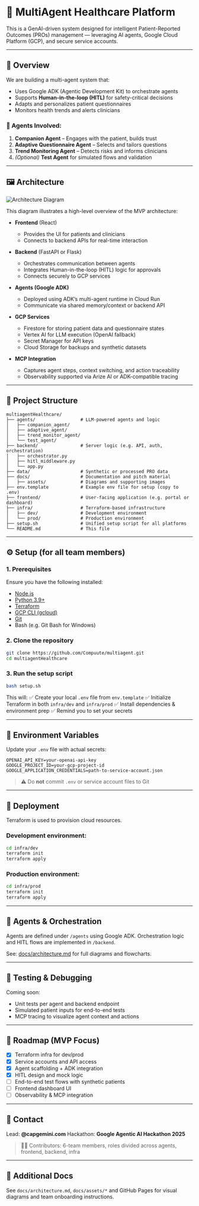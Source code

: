 # 🧠 MultiAgent Healthcare Platform

This is a GenAI-driven system designed for intelligent Patient-Reported Outcomes (PROs) management — leveraging AI agents, Google Cloud Platform (GCP), and secure service accounts.

---

## 📂 Overview

We are building a multi-agent system that:

- Uses Google ADK (Agentic Development Kit) to orchestrate agents
- Supports **Human-in-the-loop (HITL)** for safety-critical decisions
- Adapts and personalizes patient questionnaires
- Monitors health trends and alerts clinicians

### 🧠 Agents Involved:

1. **Companion Agent** – Engages with the patient, builds trust
2. **Adaptive Questionnaire Agent** – Selects and tailors questions
3. **Trend Monitoring Agent** – Detects risks and informs clinicians
4. _(Optional)_ **Test Agent** for simulated flows and validation

---

## 🖼️ Architecture

![Architecture Diagram](docs/assets/system-architecture.png)

This diagram illustrates a high-level overview of the MVP architecture:

- **Frontend** (React)

  - Provides the UI for patients and clinicians
  - Connects to backend APIs for real-time interaction

- **Backend** (FastAPI or Flask)

  - Orchestrates communication between agents
  - Integrates Human-in-the-loop (HITL) logic for approvals
  - Connects securely to GCP services

- **Agents (Google ADK)**

  - Deployed using ADK’s multi-agent runtime in Cloud Run
  - Communicate via shared memory/context or backend API

- **GCP Services**

  - Firestore for storing patient data and questionnaire states
  - Vertex AI for LLM execution (OpenAI fallback)
  - Secret Manager for API keys
  - Cloud Storage for backups and synthetic datasets

- **MCP Integration**

  - Captures agent steps, context switching, and action traceability
  - Observability supported via Arize AI or ADK-compatible tracing

---

## 📁 Project Structure

```
multiagentHealthcare/
├── agents/                 # LLM-powered agents and logic
│   ├── companion_agent/
│   ├── adaptive_agent/
│   ├── trend_monitor_agent/
│   └── test_agent/
├── backend/                # Server logic (e.g. API, auth, orchestration)
│   ├── orchestrator.py
│   ├── hitl_middleware.py
│   └── app.py
├── data/                   # Synthetic or processed PRO data
├── docs/                   # Documentation and pitch material
│   ├── assets/             # Diagrams and supporting images
├── env.template            # Example env file for setup (copy to .env)
├── frontend/               # User-facing application (e.g. portal or dashboard)
├── infra/                  # Terraform-based infrastructure
│   ├── dev/                # Development environment
│   └── prod/               # Production environment
├── setup.sh                # Unified setup script for all platforms
└── README.md               # This file
```

---

## ⚙️ Setup (for all team members)

### 1. Prerequisites

Ensure you have the following installed:

- [Node.js](https://nodejs.org/)
- [Python 3.9+](https://www.python.org/)
- [Terraform](https://developer.hashicorp.com/terraform/install)
- [GCP CLI (gcloud)](https://cloud.google.com/sdk/docs/install)
- [Git](https://git-scm.com/)
- Bash (e.g. Git Bash for Windows)

### 2. Clone the repository

```bash
git clone https://github.com/Compuute/multiagent.git
cd multiagentHealthcare
```

### 3. Run the setup script

```bash
bash setup.sh
```

This will:
✅ Create your local `.env` file from `env.template`
✅ Initialize Terraform in both `infra/dev` and `infra/prod`
✅ Install dependencies & environment prep
✅ Remind you to set your secrets

---

## 🔐 Environment Variables

Update your `.env` file with actual secrets:

```env
OPENAI_API_KEY=your-openai-api-key
GOOGLE_PROJECT_ID=your-gcp-project-id
GOOGLE_APPLICATION_CREDENTIALS=path-to-service-account.json
```

> ⚠️ Do **not** commit `.env` or service account files to Git

---

## 🚀 Deployment

Terraform is used to provision cloud resources.

### Development environment:

```bash
cd infra/dev
terraform init
terraform apply
```

### Production environment:

```bash
cd infra/prod
terraform init
terraform apply
```

---

## 🤖 Agents & Orchestration

Agents are defined under `/agents` using Google ADK.
Orchestration logic and HITL flows are implemented in `/backend`.

See: [docs/architecture.md](docs/architecture.md) for full diagrams and flowcharts.

---

## 🧪 Testing & Debugging

Coming soon:

- Unit tests per agent and backend endpoint
- Simulated patient inputs for end-to-end tests
- MCP tracing to visualize agent context and actions

---

## 📌 Roadmap (MVP Focus)

- [x] Terraform infra for dev/prod
- [x] Service accounts and API access
- [x] Agent scaffolding + ADK integration
- [x] HITL design and mock logic
- [ ] End-to-end test flows with synthetic patients
- [ ] Frontend dashboard UI
- [ ] Observability & MCP integration

---

## 📣 Contact

Lead: **@capgemini.com**
Hackathon: **Google Agentic AI Hackathon 2025**

> 👩‍💻 Contributors: 6-team members, roles divided across agents, frontend, backend, infra

---

## 📝 Additional Docs

See `docs/architecture.md`, `docs/assets/*` and GitHub Pages for visual diagrams and team onboarding instructions.
